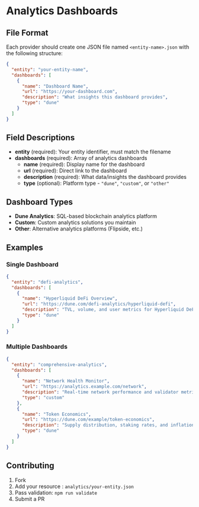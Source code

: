 # Analytics Dashboards

## File Format

Each provider should create one JSON file named `<entity-name>.json` with the following structure:

```json
{
  "entity": "your-entity-name",
  "dashboards": [
    {
      "name": "Dashboard Name",
      "url": "https://your-dashboard.com",
      "description": "What insights this dashboard provides",
      "type": "dune"
    }
  ]
}
```

## Field Descriptions

- **entity** (required): Your entity identifier, must match the filename
- **dashboards** (required): Array of analytics dashboards
  - **name** (required): Display name for the dashboard
  - **url** (required): Direct link to the dashboard
  - **description** (required): What data/insights the dashboard provides
  - **type** (optional): Platform type - `"dune"`, `"custom"`, or `"other"`

## Dashboard Types

- **Dune Analytics**: SQL-based blockchain analytics platform
- **Custom**: Custom analytics solutions you maintain
- **Other**: Alternative analytics platforms (Flipside, etc.)

## Examples

### Single Dashboard
```json
{
  "entity": "defi-analytics",
  "dashboards": [
    {
      "name": "Hyperliquid DeFi Overview",
      "url": "https://dune.com/defi-analytics/hyperliquid-defi",
      "description": "TVL, volume, and user metrics for Hyperliquid DeFi protocols",
      "type": "dune"
    }
  ]
}
```

### Multiple Dashboards
```json
{
  "entity": "comprehensive-analytics",
  "dashboards": [
    {
      "name": "Network Health Monitor",
      "url": "https://analytics.example.com/network",
      "description": "Real-time network performance and validator metrics",
      "type": "custom"
    },
    {
      "name": "Token Economics",
      "url": "https://dune.com/example/token-economics",
      "description": "Supply distribution, staking rates, and inflation metrics",
      "type": "dune"
    }
  ]
}
```

## Contributing

1. Fork
2. Add your resource : `analytics/your-entity.json`
3. Pass validation: `npm run validate`
4. Submit a PR